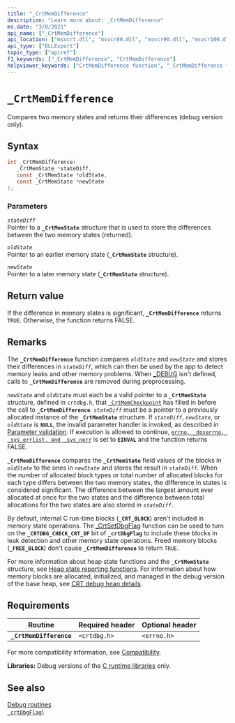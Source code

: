 ```yaml
---
title: "_CrtMemDifference"
description: "Learn more about: _CrtMemDifference"
ms.date: "3/8/2021"
api_name: ["_CrtMemDifference"]
api_location: ["msvcrt.dll", "msvcr80.dll", "msvcr90.dll", "msvcr100.dll", "msvcr100_clr0400.dll", "msvcr110.dll", "msvcr110_clr0400.dll", "msvcr120.dll", "msvcr120_clr0400.dll", "ucrtbase.dll"]
api_type: ["DLLExport"]
topic_type: ["apiref"]
f1_keywords: ["_CrtMemDifference", "CrtMemDifference"]
helpviewer_keywords: ["CrtMemDifference function", "_CrtMemDifference function"]
---
```

# `_CrtMemDifference`

Compares two memory states and returns their differences (debug version only).

## Syntax

```C
int _CrtMemDifference(
   _CrtMemState *stateDiff,
   const _CrtMemState *oldState,
   const _CrtMemState *newState
);
```

### Parameters

*`stateDiff`*\
Pointer to a **`_CrtMemState`** structure that is used to store the differences between the two memory states (returned).

*`oldState`*\
Pointer to an earlier memory state (**`_CrtMemState`** structure).

*`newState`*\
Pointer to a later memory state (**`_CrtMemState`** structure).

## Return value

If the difference in memory states is significant, **`_CrtMemDifference`** returns `TRUE`. Otherwise, the function returns FALSE.

## Remarks

The **`_CrtMemDifference`** function compares *`oldState`* and *`newState`* and stores their differences in *`stateDiff`*, which can then be used by the app to detect memory leaks and other memory problems. When [_DEBUG](../debug.md) isn't defined, calls to **`_CrtMemDifference`** are removed during preprocessing.

*`newState`* and *`oldState`* must each be a valid pointer to a **`_CrtMemState`** structure, defined in `crtdbg.h`, that [`_CrtMemCheckpoint`](crtmemcheckpoint.md) has filled in before the call to **`_CrtMemDifference`**. *`stateDiff`* must be a pointer to a previously allocated instance of the **`_CrtMemState`** structure. If *`stateDiff`*, *`newState`*, or *`oldState`* is **`NULL`**, the invalid parameter handler is invoked, as described in [Parameter validation](../parameter-validation.md). If execution is allowed to continue, [`errno, _doserrno, _sys_errlist, and _sys_nerr`](../errno-doserrno-sys-errlist-and-sys-nerr.md) is set to **`EINVAL`** and the function returns FALSE.

**`_CrtMemDifference`** compares the **`_CrtMemState`** field values of the blocks in *`oldState`* to the ones in *`newState`* and stores the result in *`stateDiff`*. When the number of allocated block types or total number of allocated blocks for each type differs between the two memory states, the difference in states is considered significant. The difference between the largest amount ever allocated at once for the two states and the difference between total allocations for the two states are also stored in *`stateDiff`*.

By default, internal C run-time blocks (**`_CRT_BLOCK`**) aren't included in memory state operations. The [_CrtSetDbgFlag](crtsetdbgflag.md) function can be used to turn on the **`_CRTDBG_CHECK_CRT_DF`** bit of **`_crtDbgFlag`** to include these blocks in leak detection and other memory state operations. Freed memory blocks (**`_FREE_BLOCK`**) don't cause **`_CrtMemDifference`** to return `TRUE`.

For more information about heap state functions and the **`_CrtMemState`** structure, see [Heap state reporting functions](/visualstudio/debugger/crt-debug-heap-details). For information about how memory blocks are allocated, initialized, and managed in the debug version of the base heap, see [CRT debug heap details](/visualstudio/debugger/crt-debug-heap-details).

## Requirements

|Routine|Required header|Optional header|
|-------------|---------------------|---------------------|
|**`_CrtMemDifference`**|`<crtdbg.h>`|`<errno.h>`|

For more compatibility information, see [Compatibility](../compatibility.md).

**Libraries:** Debug versions of the [C runtime libraries](../crt-library-features.md) only.

## See also

[Debug routines](../debug-routines.md)\
[`_crtDbgFlag`](../crtdbgflag.md)\
